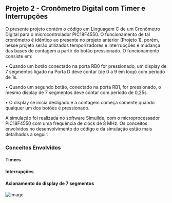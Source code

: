 ## Projeto 2 - Cronômetro Digital com Timer e Interrupções

O presente projeto contém o código em Linguagem C de um Cronômetro Digital para o microcontrolador PIC18F4550. O funcionamento de tal cronômetro é idêntico
ao presente no projeto anterior (Projeto 1), porém, nesse projeto serão utilizados temporizadores e interrupções e mudança das bases de contagem a partir do 
botão pressionado. O funcionamento consiste em:

• Quando um botão conectado na porta RB0 for pressionado, um display de 7 segmentos ligado na Porta D deve contar (de 0 a 9 em loop) com período de 1s.

• Quando um segundo botão, conectado na porta RB1, for pressionado, o mesmo display de 7 segmentos deve contar com período de 0,25s.

• O display se inicia desligado e a contagem começa somente quando qualquer um dos botões é pressionado.

A simulação foi realizada no software SimulIde, com o microprocessador PIC18F4550 com uma frequência de clock de 8 MHz. Os conceitos envolvidos no desenvolvimento
do código e da simulação estão mais detalhados a seguir:

### Conceitos Envolvidos

#### Timers

#### Interrupções

#### Acionamento do display de 7 segmentos

![image](https://github.com/user-attachments/assets/2231bdae-8a3c-4e54-baf9-52cdbed33283)





